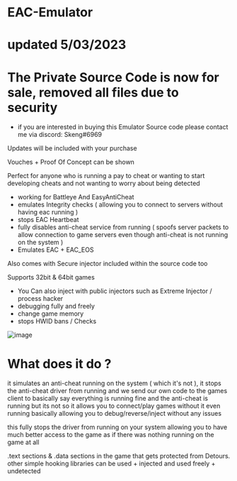 # EAC-Emulator
# updated 5/03/2023
# The Private Source Code is now for sale, removed all files due to security
- if you are interested in buying this Emulator Source code please contact me via discord: Skeng#6969

Updates will be included with your purchase

Vouches + Proof Of Concept can be shown 

Perfect for anyone who is running a pay to cheat or wanting to start developing cheats and not wanting to worry about being detected


- working for Battleye And EasyAntiCheat 
- emulates Integrity checks ( allowing you to connect to servers without having eac running )
- stops EAC Heartbeat 
- fully disables anti-cheat service from running ( spoofs server packets to allow connection to game servers even though anti-cheat is not running on the system )
- Emulates EAC + EAC_EOS

Also comes with Secure injector included within the source code too 
 
Supports 32bit & 64bit games
- You Can also inject with public injectors such as Extreme Injector / process hacker 
- debugging fully and freely
- change game memory
- stops HWID bans / Checks 


![image](https://user-images.githubusercontent.com/75455555/219978119-0eeefea4-f8db-4e5d-aae0-d6211ac091cb.png)





# What does it do ?

it simulates an anti-cheat running on the system ( which it's not ), it stops the anti-cheat driver from running and we send our own code to the games client to basically say everything is running fine and the anti-cheat is running but its not so it allows you to connect/play games without it even running basically allowing you to debug/reverse/inject without any issues

this fully stops the driver from running on your system allowing you to have much better access to the game as if there was nothing running on the game at all

.text sections & .data sections in the game that gets protected from Detours. 
 other simple hooking libraries can be used + injected and used freely + undetected
